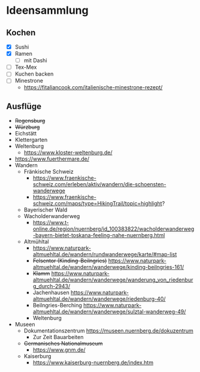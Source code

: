 # Ideensammlung

## Kochen

* [x] Sushi
* [x] Ramen
    * [ ] mit Dashi
* [ ] Tex-Mex
* [ ] Kuchen backen
* [ ] Minestrone
    * https://fitaliancook.com/italienische-minestrone-rezept/

## Ausflüge

* ~~Regensburg~~
* ~~Würzburg~~
* Eichstätt
* Klettergarten
* Weltenburg
    * https://www.kloster-weltenburg.de/
* https://www.fuerthermare.de/
* Wandern
    * Fränkische Schweiz
        * https://www.fraenkische-schweiz.com/erleben/aktiv/wandern/die-schoensten-wanderwege
        * https://www.fraenkische-schweiz.com/maps/type=HikingTrail/topic=highlight?
    * Bayerischer Wald
    * Wacholderwanderweg
        * https://www.t-online.de/region/nuernberg/id_100383822/wacholderwanderweg-bayern-bietet-toskana-feeling-nahe-nuernberg.html
    * Altmühltal
        * https://www.naturpark-altmuehltal.de/wandern/rundwanderwege/karte/#map-list
        * ~~Felsentor (Kinding-Beilngries)~~
        https://www.naturpark-altmuehltal.de/wandern/wanderwege/kinding-beilngries-161/
        * ~~Klamm~~
        https://www.naturpark-altmuehltal.de/wandern/wanderwege/wanderung_von_riedenburg_durch-2943/
        * Jachenhausen
        https://www.naturpark-altmuehltal.de/wandern/wanderwege/riedenburg-40/
        * Beilngries-Berching
        https://www.naturpark-altmuehltal.de/wandern/wanderwege/sulztal-wanderweg-49/
        * Weltenburg
* Museen
    * Dokumentationszentrum 
    https://museen.nuernberg.de/dokuzentrum
        * Zur Zeit Bauarbeiten 
    * ~~Germanisches Nationalmuseum~~
        * https://www.gnm.de/
    * Kaiserburg 
        * https://www.kaiserburg-nuernberg.de/index.htm 

